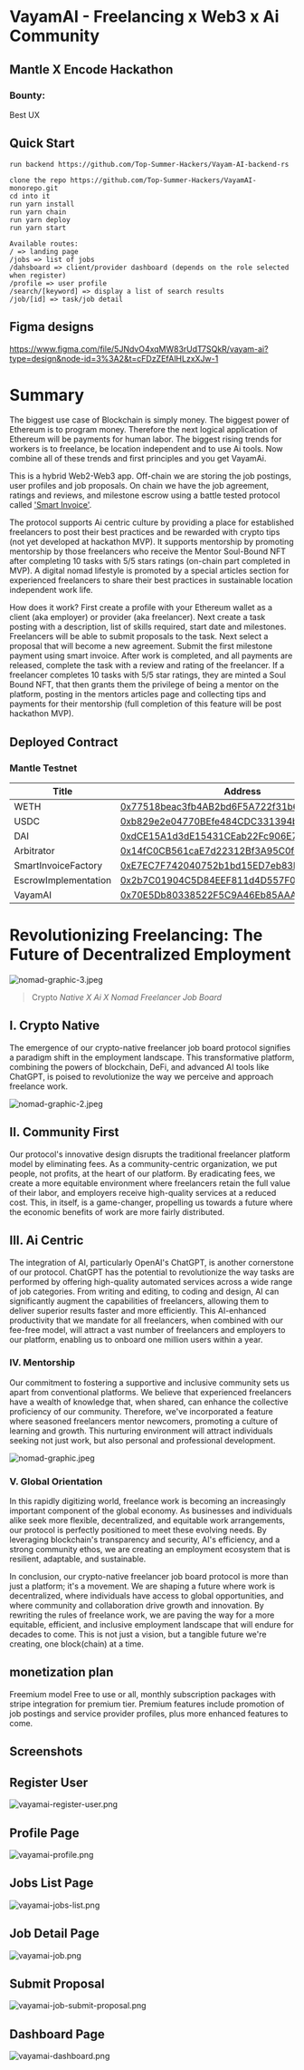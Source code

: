 # VayamAI - Freelancing x Web3 x Ai Community


## Mantle X Encode Hackathon

### Bounty:
Best UX

## Quick Start

```
run backend https://github.com/Top-Summer-Hackers/Vayam-AI-backend-rs

clone the repo https://github.com/Top-Summer-Hackers/VayamAI-monorepo.git
cd into it
run yarn install
run yarn chain
run yarn deploy
run yarn start

Available routes:
/ => landing page
/jobs => list of jobs
/dahsboard => client/provider dashboard (depends on the role selected when register)
/profile => user profile
/search/[keyword] => display a list of search results
/job/[id] => task/job detail
```

## Figma designs

https://www.figma.com/file/5JNdvO4xqMW83rUdT7SQkR/vayam-ai?type=design&node-id=3%3A2&t=cFDzZEfAlHLzxXJw-1

# Summary

The biggest use case of Blockchain is simply money. The biggest power of Ethereum is to program money. Therefore the next logical application of Ethereum will be payments for human labor. The biggest rising trends for workers is to freelance, be location independent and to use Ai tools. Now combine all of these trends and first principles and you get VayamAi.

This is a hybrid Web2-Web3 app. Off-chain we are storing the job postings, user profiles and job proposals. On chain we have the job agreement, ratings and reviews, and milestone escrow using a battle tested protocol called ['Smart Invoice'](https://smartinvoice.xyz).

The protocol supports Ai centric culture by providing a place for established freelancers to post their best practices and be rewarded with crypto tips (not yet developed at hackathon MVP). It supports mentorship by promoting mentorship by those freelancers who receive the Mentor Soul-Bound NFT after completing 10 tasks with 5/5 stars ratings (on-chain part completed in MVP). A digital nomad lifestyle is promoted by a special articles section for experienced freelancers to share their best practices in sustainable location independent work life.

How does it work? First create a profile with your Ethereum wallet as a client (aka employer) or provider (aka freelancer). Next create a task posting with a description, list of skills required, start date and milestones. Freelancers will be able to submit proposals to the task. Next select a proposal that will become a new agreement. Submit the first milestone payment using smart invoice. After work is completed, and all payments are released, complete the task with a review and rating of the freelancer. If a freelancer completes 10 tasks with 5/5 star ratings, they are minted a Soul Bound NFT, that then grants them the privilege of being a mentor on the platform, posting in the mentors articles page and collecting tips and payments for their mentorship (full completion of this feature will be post hackathon MVP).

## Deployed Contract

### Mantle Testnet

| Title               | Address                                    |
| ------------------- | ------------------------------------------ |
| WETH          |[0x77518beac3fb4AB2bd6F5A722f31b6cF5E4B91E1](https://explorer.testnet.mantle.xyz/address/0x77518beac3fb4AB2bd6F5A722f31b6cF5E4B91E1) |
| USDC          |[0xb829e2e04770BEfe484CDC331394b1f7BDca5a95](https://explorer.testnet.mantle.xyz/address/0xb829e2e04770BEfe484CDC331394b1f7BDca5a95) |
| DAI          |[0xdCE15A1d3dE15431CEab22Fc906E7396a2569c72](https://explorer.testnet.mantle.xyz/address/0xdCE15A1d3dE15431CEab22Fc906E7396a2569c72) |
| Arbitrator          |[0x14fC0CB561caE7d22312Bf3A95C0fe6648E366E4](https://explorer.testnet.mantle.xyz/address/0x14fC0CB561caE7d22312Bf3A95C0fe6648E366E4) |
| SmartInvoiceFactory          |[0xE7EC7F742040752b1bd15ED7eb83D2c9762EEDbd](https://explorer.testnet.mantle.xyz/address/0xE7EC7F742040752b1bd15ED7eb83D2c9762EEDbd) |
| EscrowImplementation | [0x2b7C01904C5D84EEF811d4D557F08edd89016F92](https://explorer.testnet.mantle.xyz/address/0x2b7C01904C5D84EEF811d4D557F08edd89016F92) |
| VayamAI             | [0x70E5Db80338522F5C9A46Eb85AAA11ae501eB34b](https://explorer.testnet.mantle.xyz/address/0x70E5Db80338522F5C9A46Eb85AAA11ae501eB34b) |


# Revolutionizing Freelancing: The Future of Decentralized Employment

![nomad-graphic-3.jpeg](./assets/nomad-graphic-3.png)

> Crypto _Native X Ai X Nomad Freelancer Job Board_

## I. Crypto Native

The emergence of our crypto-native freelancer job board protocol signifies a paradigm shift in the employment landscape. This transformative platform, combining the powers of blockchain, DeFi, and advanced AI tools like ChatGPT, is poised to revolutionize the way we perceive and approach freelance work.

![nomad-graphic-2.jpeg](./assets/nomad-graphic-2.png)

## II. Community First

Our protocol's innovative design disrupts the traditional freelancer platform model by eliminating fees. As a community-centric organization, we put people, not profits, at the heart of our platform. By eradicating fees, we create a more equitable environment where freelancers retain the full value of their labor, and employers receive high-quality services at a reduced cost. This, in itself, is a game-changer, propelling us towards a future where the economic benefits of work are more fairly distributed.

## III. Ai Centric

The integration of AI, particularly OpenAI's ChatGPT, is another cornerstone of our protocol. ChatGPT has the potential to revolutionize the way tasks are performed by offering high-quality automated services across a wide range of job categories. From writing and editing, to coding and design, AI can significantly augment the capabilities of freelancers, allowing them to deliver superior results faster and more efficiently. This AI-enhanced productivity that we mandate for all freelancers, when combined with our fee-free model, will attract a vast number of freelancers and employers to our platform, enabling us to onboard one million users within a year.

### IV. Mentorship

Our commitment to fostering a supportive and inclusive community sets us apart from conventional platforms. We believe that experienced freelancers have a wealth of knowledge that, when shared, can enhance the collective proficiency of our community. Therefore, we've incorporated a feature where seasoned freelancers mentor newcomers, promoting a culture of learning and growth. This nurturing environment will attract individuals seeking not just work, but also personal and professional development.

![nomad-graphic.jpeg](./assets/nomad-graphic.png)

### V. Global Orientation

In this rapidly digitizing world, freelance work is becoming an increasingly important component of the global economy. As businesses and individuals alike seek more flexible, decentralized, and equitable work arrangements, our protocol is perfectly positioned to meet these evolving needs. By leveraging blockchain's transparency and security, AI's efficiency, and a strong community ethos, we are creating an employment ecosystem that is resilient, adaptable, and sustainable.

In conclusion, our crypto-native freelancer job board protocol is more than just a platform; it's a movement. We are shaping a future where work is decentralized, where individuals have access to global opportunities, and where community and collaboration drive growth and innovation. By rewriting the rules of freelance work, we are paving the way for a more equitable, efficient, and inclusive employment landscape that will endure for decades to come. This is not just a vision, but a tangible future we're creating, one block(chain) at a time.

## monetization plan

Freemium model
Free to use or all, monthly subscription packages with stripe integration for premium tier. Premium features include promotion of job postings and service provider profiles, plus more enhanced features to come.

## Screenshots

## Register User

![vayamai-register-user.png](./assets/screenshots/vayamai-register-user.png)

## Profile Page

![vayamai-profile.png](./assets/screenshots/vayamai-profile.png)

## Jobs List Page

![vayamai-jobs-list.png](./assets/screenshots/vayamai-jobs-list.png)

## Job Detail Page

![vayamai-job.png](./assets/screenshots/vayamai-job.png)

## Submit Proposal

![vayamai-job-submit-proposal.png](./assets/screenshots/vayamai-job-submit-proposal.png)

## Dashboard Page

![vayamai-dashboard.png](./assets/screenshots/vayamai-dashboard.png)
